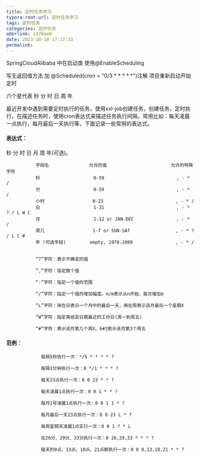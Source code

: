 ```yaml
---
title: 定时任务学习
typora-root-url: 定时任务学习
tags: 定时任务
categories: 定时任务
abbrlink: 1378ae0
date: 2023-10-18 17:17:33
permalink:
---
```




SpringCloudAlibaba 中在启动类 使用@EnableScheduling 

写无返回值方法  加 @Scheduled(cron = "0/3 * * * * *")注解       项目重新启动开始定时

六个星代表  秒  分  时  日  周  年

最近开发中遇到需要定时执行的任务，使用xxl-job创建任务，创建任务，定时执行，在描述任务时，使用cron表达式来描述任务执行间隔，常用比如：每天凌晨一点执行，每月最后一天执行等，下面记录一些常用的表达式。

#### 表达式：

秒 分 时 日 月 周 年(可选)。

```plain
           字段名               允许的值                        允许的特殊字符  
           秒                    0-59                           , - * /  
           分                    0-59                           , - * /  
           小时                  0-23                           , - * /  
           日                    1-31                           , - * ? / L W C  
           月                    1-12 or JAN-DEC                , - * /  
           周几                  1-7 or SUN-SAT                 , - * ? / L C #  
           年 (可选字段)         empty, 1970-2099                , - * /


           “?”字符：表示不确定的值
           
           “,”字符：指定数个值

           “-”字符：指定一个值的范围

           “/”字符：指定一个值的增加幅度。n/m表示从n开始，每次增加m

           “L”字符：用在日表示一个月中的最后一天，用在周表示该月最后一个星期X

           “W”字符：指定离给定日期最近的工作日(周一到周五)

           “#”字符：表示该月第几个周X。6#3表示该月第3个周五
```

#### 范例：

```plain
             每隔5秒执行一次：*/5 * * * * ?

             每隔1分钟执行一次：0 */1 * * * ?

             每天23点执行一次：0 0 23 * * ?

             每天凌晨1点执行一次：0 0 1 * * ?

             每月1号凌晨1点执行一次：0 0 1 1 * ?

             每月最后一天23点执行一次：0 0 23 L * ?

             每周星期天凌晨1点实行一次：0 0 1 ? * L

             在26分、29分、33分执行一次：0 26,29,33 * * * ?

             每天的0点、13点、18点、21点都执行一次：0 0 0,13,18,21 * * ?
```

